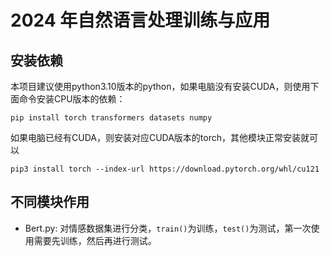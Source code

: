 # 2024 年自然语言处理训练与应用

## 安装依赖

本项目建议使用python3.10版本的python，如果电脑没有安装CUDA，则使用下面命令安装CPU版本的依赖：
```shell
pip install torch transformers datasets numpy
``` 

如果电脑已经有CUDA，则安装对应CUDA版本的torch，其他模块正常安装就可以
```shell
pip3 install torch --index-url https://download.pytorch.org/whl/cu121
```

## 不同模块作用

- Bert.py: 对情感数据集进行分类，`train()`为训练，`test()`为测试，第一次使用需要先训练，然后再进行测试。